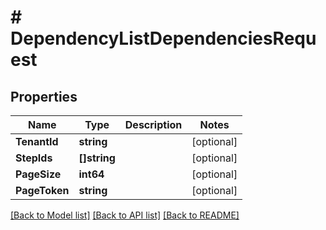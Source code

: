 # # DependencyListDependenciesRequest


## Properties 


Name | Type | Description | Notes
------------ | ------------- | ------------- | -------------
**TenantId**| **string** |   | [optional]
**StepIds**| **[]string** |   | [optional]
**PageSize**| **int64** |   | [optional]
**PageToken**| **string** |   | [optional]


[[Back to Model list]](../../README.md#models) [[Back to API list]](../../README.md#endpoints) [[Back to README]](../../README.md)

